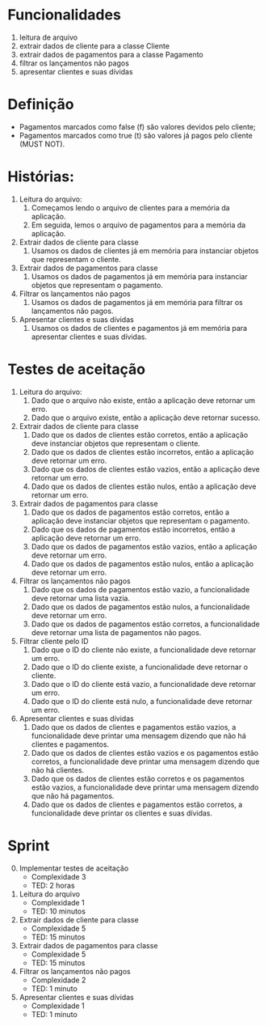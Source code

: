 # Funcionalidades

1. leitura de arquivo
2. extrair dados de cliente para a classe Cliente
3. extrair dados de pagamentos para a classe Pagamento
4. filtrar os lançamentos não pagos
5. apresentar clientes e suas dívidas

# Definição
- Pagamentos marcados como false (f) são valores devidos pelo cliente;
- Pagamentos marcados como true (t) são valores já pagos pelo cliente (MUST NOT).

# Histórias:
1. Leitura do arquivo:
   1. Começamos lendo o arquivo de clientes para a memória da aplicação.
   2. Em seguida, lemos o arquivo de pagamentos para a memória da aplicação.
2. Extrair dados de cliente para classe
   1. Usamos os dados de clientes já em memória para instanciar objetos que representam o cliente.
3. Extrair dados de pagamentos para classe
   1. Usamos os dados de pagamentos já em memória para instanciar objetos que representam o pagamento.
4. Filtrar os lançamentos não pagos
   1. Usamos os dados de pagamentos já em memória para filtrar os lançamentos não pagos.
5. Apresentar clientes e suas dívidas
   1. Usamos os dados de clientes e pagamentos já em memória para apresentar clientes e suas dívidas.

# Testes de aceitação
1. Leitura do arquivo:
   1. Dado que o arquivo não existe, então a aplicação deve retornar um erro.
   2. Dado que o arquivo existe, então a aplicação deve retornar sucesso.
2. Extrair dados de cliente para classe
   1. Dado que os dados de clientes estão corretos, então a aplicação deve instanciar objetos que representam o cliente.
   2. Dado que os dados de clientes estão incorretos, então a aplicação deve retornar um erro.
   3. Dado que os dados de clientes estão vazios, então a aplicação deve retornar um erro.
   4. Dado que os dados de clientes estão nulos, então a aplicação deve retornar um erro.
3. Extrair dados de pagamentos para classe
   1. Dado que os dados de pagamentos estão corretos, então a aplicação deve instanciar objetos que representam o pagamento.
   2. Dado que os dados de pagamentos estão incorretos, então a aplicação deve retornar um erro.
   3. Dado que os dados de pagamentos estão vazios, então a aplicação deve retornar um erro.
   4. Dado que os dados de pagamentos estão nulos, então a aplicação deve retornar um erro.
4. Filtrar os lançamentos não pagos
   1. Dado que os dados de pagamentos estão vazio, a funcionalidade deve retornar uma lista vazia.
   2. Dado que os dados de pagamentos estão nulos, a funcionalidade deve retornar um erro.
   3. Dado que os dados de pagamentos estão corretos, a funcionalidade deve retornar uma lista de pagamentos não pagos.
5. Filtrar cliente pelo ID
   1. Dado que o ID do cliente não existe, a funcionalidade deve retornar um erro.
   2. Dado que o ID do cliente existe, a funcionalidade deve retornar o cliente.
   3. Dado que o ID do cliente está vazio, a funcionalidade deve retornar um erro.
   4. Dado que o ID do cliente está nulo, a funcionalidade deve retornar um erro.
6. Apresentar clientes e suas dívidas
   1. Dado que os dados de clientes e pagamentos estão vazios, a funcionalidade deve printar uma mensagem dizendo que não há clientes e pagamentos.
   2. Dado que os dados de clientes estão vazios e os pagamentos estão corretos, a funcionalidade deve printar uma mensagem dizendo que não há clientes.
   3. Dado que os dados de clientes estão corretos e os pagamentos estão vazios, a funcionalidade deve printar uma mensagem dizendo que não há pagamentos.
   4. Dado que os dados de clientes e pagamentos estão corretos, a funcionalidade deve printar os clientes e suas dívidas.

# Sprint
0. Implementar testes de aceitação
   - Complexidade 3
   - TED: 2 horas
1. Leitura do arquivo
   - Complexidade 1
   - TED: 10 minutos
2. Extrair dados de cliente para classe
   - Complexidade 5
   - TED: 15 minutos
3. Extrair dados de pagamentos para classe
   - Complexidade 5
   - TED: 15 minutos
4. Filtrar os lançamentos não pagos
   - Complexidade 2
   - TED: 1 minuto
5. Apresentar clientes e suas dívidas
   - Complexidade 1
   - TED: 1 minuto
